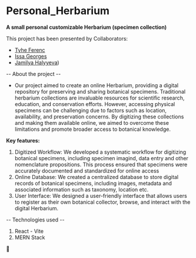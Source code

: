 # Personal_Herbarium
**A small personal customizable Herbarium (specimen collection)**

This project has been presented by Collaborators:
- [Tyhe Ferenc](https://github.com/MEINNASTIE)
- [Issa Georges](https://github.com/issageorges)
- [Jamilya Halyyeva](https://github.com/JamilyaHalyyeva))

-- About the project --
- Our project aimed to create an online Herbarium, providing a digital repository for preserving and sharing botanical specimens. Traditional herbarium collections are invaluable resources for scientific research, education, and conservation efforts. However, accessing physical specimens can be challenging due to factors such as location, availability, and preservation concerns. By digitizing these collections and making them available online, we aimed to overcome these limitations and promote broader access to botanical knowledge. 

**Key features:**
1. Digitized Workflow: We developed a systematic workflow for digitizing botanical specimens, including specimen imagind, data entry and other nomenclature propositions. This process ensured that specimens were accurately documented and standardized for online access
2. Online Database: We created a centralized database to store digital records of botanical specimens, including images, metadata and associated information such as taxonomy, location etc.
3. User Interface: We designed a user-friendly interface that allows users to register as their own botanical collector, browse, and interact with the digital Herbarium. 


-- Technologies used --
1. React - Vite
2. MERN Stack

:green_heart:
